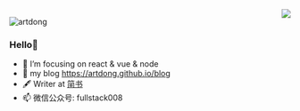 <img align="right" src="https://github-readme-stats.vercel.app/api?username=artdong&show_icons=true&icon_color=CE1D2D&text_color=718096&bg_color=ffffff&hide_title=true" />

<p align="left">
	<img src="https://komarev.com/ghpvc/?username=artdong&label=Visits" alt="artdong" />
</p>

### Hello👋

- :orange_book: I’m focusing on react & vue & node
- 🌱 my blog https://artdong.github.io/blog
- 🖋  Writer at [简书](https://www.jianshu.com/u/6c16640d68d2)
- 📫 微信公众号: fullstack008 
<!--
**artdong/artdong** is a ✨ _special_ ✨ repository because its `README.md` (this file) appears on your GitHub profile.

Here are some ideas to get you started:

- :orange_book I’m focusing on ...
- :hammer: Creator of applications and frameworks
- :ram: Founder the ObjCCN
- :meat_on_bone: Meat lover

- 🔭 I’m working on ...
- 🌱 I’m learning ...
- 👯 I’m looking to collaborate on ...
- 🤔 I’m looking for help with ...
- 💬 Ask me about ...
- 📫 How to reach me: ...
- 😄 Pronouns: ...
- ⚡ Fun fact: ...
- 🍻 School: ...
- 🖋  Writer at [简书](https://www.jianshu.com/u/6c16640d68d2)
- ✍️ [Blogger](https://artdong.github.io/blog)
- 🏃 Interest: Running / playing badminton / Swimming ...

![Top Langs](https://github-readme-stats.vercel.app/api/top-langs/?username=artdong&layout=compact)

-->
